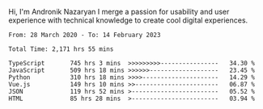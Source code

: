Hi, I'm Andronik Nazaryan
I merge a passion for usability and user experience with technical knowledge to create cool digital experiences.


<!--START_SECTION:waka-->

```text
From: 28 March 2020 - To: 14 February 2023

Total Time: 2,171 hrs 55 mins

TypeScript       745 hrs 3 mins  >>>>>>>>>----------------   34.30 %
JavaScript       509 hrs 18 mins >>>>>>-------------------   23.45 %
Python           310 hrs 18 mins >>>>---------------------   14.29 %
Vue.js           149 hrs 10 mins >>-----------------------   06.87 %
JSON             119 hrs 52 mins >------------------------   05.52 %
HTML             85 hrs 28 mins  >------------------------   03.94 %
```

<!--END_SECTION:waka-->
